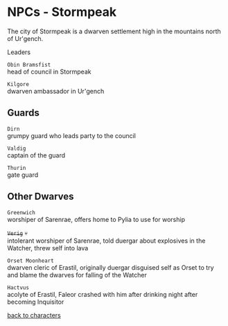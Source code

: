 # NPCs - Stormpeak

The city of Stormpeak is a dwarven settlement high in the mountains north of Ur'gench.  

Leaders

`Obin Bramsfist`  
head of council in Stormpeak  

`Kilgore`  
dwarven ambassador in Ur'gench  

## Guards  

`Dirn`  
grumpy guard who leads party to the council  

`Valdig`  
captain of the guard  

`Thurin`  
gate guard  


## Other Dwarves  

`Greenwich`  
worshiper of Sarenrae, offers home to Pylia to use for worship  

~~`Verig`~~ 💀  
intolerant worshiper of Sarenrae, told duergar about explosives in the Watcher, threw self into lava  

`Orset Moonheart`  
dwarven cleric of Erastil, originally duergar disguised self as Orset to try and blame the dwarves for falling of the Watcher  

`Hactvus`  
acolyte of Erastil, Faleor crashed with him after drinking night after becoming Inquisitor  

[back to characters](/characters/README.md#npcs)  
